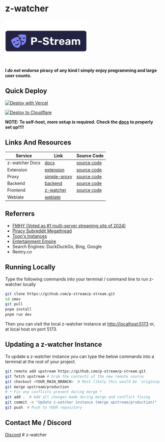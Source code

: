 # z-watcher

[![z-watcher Image](.github/P-Stream.png)](https://docs.pstream.org)

**I _do not_ endorse piracy of any kind I simply enjoy programming and large user counts.**

## Quick Deploy

[![Deploy with Vercel](https://vercel.com/button)](https://vercel.com/new/clone?repository-url=https%3A%2F%2Fgithub.com%2Fp-stream%2Fp-stream)

[![Deploy to Cloudflare](https://deploy.workers.cloudflare.com/button)](https://deploy.workers.cloudflare.com/?url=https://github.com/p-stream/p-stream)

**NOTE: To self-host, more setup is required. Check the [docs](https://docs.pstream.org) to properly set up!!!!**

## Links And Resources

| Service        | Link                                            | Source Code                                            |
| -------------- | ----------------------------------------------- | ------------------------------------------------------ |
| z-watcher Docs | [docs](https://docs.pstream.org)                | [source code](https://github.com/p-stream/docs)        |
| Extension      | [extension](https://docs.pstream.org/extension) | [source code](https://github.com/p-stream/browser-ext) |
| Proxy          | [simple-proxy](https://docs.pstream.org/proxy)  | [source code](https://github.com/p-stream/sudo-proxy)  |
| Backend        | [backend](https://server.fifthwit.net)          | [source code](https://github.com/p-stream/backend)     |
| Frontend       | [z-watcher](https://docs.pstream.org/instances) | [source code](https://github.com/p-stream/p-stream)    |
| Weblate        | [weblate](https://weblate.pstream.org)          |                                                        |

## Referrers

- [FMHY (Voted as #1 multi-server streaming site of 2024)](https://fmhy.net)
- [Piracy Subreddit Megathread](https://www.reddit.com/r/Piracy/s/iymSloEpXn)
- [Toon's Instances](https://erynith.github.io/movie-web-instances)
- [Entertainment Empire](https://discord.gg/8NSDNEMfja)
- Search Engines: DuckDuckGo, Bing, Google
- Rentry.co

## Running Locally

Type the following commands into your terminal / command line to run z-watcher locally

```bash
git clone https://github.com/p-stream/p-stream.git
cd smov
git pull
pnpm install
pnpm run dev
```

Then you can visit the local z-watcher instance at [http://localhost:5173](http://localhost:5173) or, at local host on port 5173.

## Updating a z-watcher Instance

To update a z-watcher instance you can type the below commands into a terminal at the root of your project.

```bash
git remote add upstream https://github.com/p-stream/p-stream.git
git fetch upstream # Grab the contents of the new remote source
git checkout <YOUR_MAIN_BRANCH>  # Most likely this would be `origin/production`
git merge upstream/production
# * Fix any conflicts present during merge *
git add .  # Add all changes made during merge and conflict fixing
git commit -m "Update z-watcher instance (merge upstream/production)"
git push  # Push to YOUR repository
```

## Contact Me / Discord

[Discord](https://discord.gg/7z6znYgrTG)
#   z - w a t c h e r 
 
 
